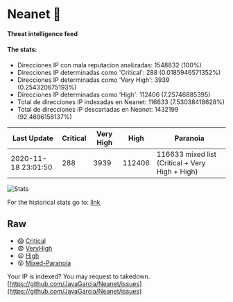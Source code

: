# Neanet :hocho:
#### Threat intelligence feed
#### The stats:

- Direcciones IP con mala reputacion analizadas: 1548832 (100%)
- Direcciones IP determinadas como 'Critical':  288 (0.0185946571352%)
- Direcciones IP determinadas como 'Very High':  3939 (0.254320675193%)
- Direcciones IP determinadas como 'High':  112406 (7.25746885395)
- Total de direcciones IP indexadas en Neanet:  116633 (7.53038418628%)
- Total de direcciones IP descartadas en Neanet:  1432199 (92.4696158137%)

| Last Update | Critical | Very High | High | Paranoia |
| --- | --- | --- | --- | --- |
| 2020-11-18 23:01:50 | 288 | 3939 | 112406 | 116633 mixed list (Critical + Very High + High)|

![Stats](https://docs.google.com/spreadsheets/d/e/2PACX-1vSnaNMIXVabIpDJjufMlzH7poXnshF3mgd8Is1g9ytUEzVsP5my4Trn8f-xkoLLQ38xpL3HtmUexLo6/pubchart?oid=501124687&format=image)

For the historical stats go to: [link](/stats.csv)
## Raw
- :scream: [Critical](https://raw.githubusercontent.com/JavaGarcia/Neanet/master/blacklists/neanet_critical.txt)
- :fearful: [VeryHigh](https://raw.githubusercontent.com/JavaGarcia/Neanet/master/blacklists/neanet_veryHigh.txtt)
- :frowning: [High](https://raw.githubusercontent.com/JavaGarcia/Neanet/master/blacklists/neanet_high.txt)
- :dizzy_face: [Mixed-Paranoia](https://raw.githubusercontent.com/JavaGarcia/Neanet/master/blacklists/neanet_all.txt)


Your IP is indexed? You may request to takedown. [https://github.com/JavaGarcia/Neanet/issues](https://github.com/JavaGarcia/Neanet/issues)

































































































































































































































































































































































































































































































































































































































































































































































































































































































































































































































































































































































































































































































































































































































































































































































































































































































































































































































































































































































































































































































































































































































































































































